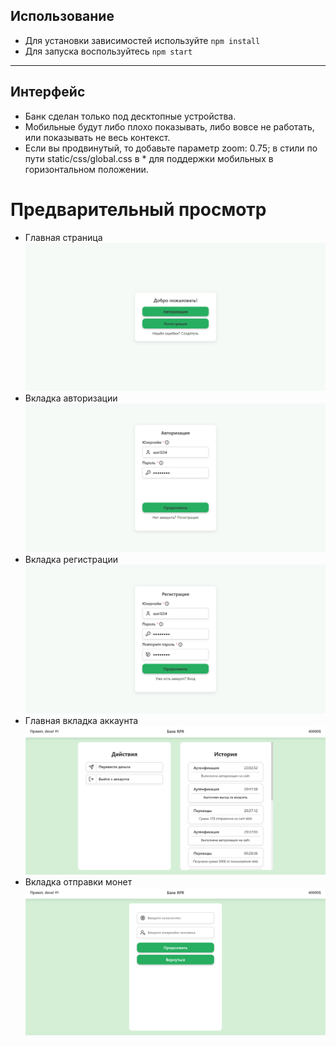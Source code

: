 ## Использование
- Для установки зависимостей используйте ```npm install```
- Для запуска воспользуйтесь ```npm start```

---

## Интерфейс
- Банк сделан только под десктопные устройства.
- Мобильные будут либо плохо показывать, либо вовсе не работать, или показывать не весь контекст.
- Если вы продвинутый, то добавьте параметр zoom: 0.75; в стили по пути static/css/global.css в * для поддержки мобильных в горизонтальном положении.

# Предварительный просмотр
- Главная страница
![Главная страница](previews/auth.png)
- Вкладка авторизации
![Вкладка авторизации](previews/login.png)
- Вкладка регистрации
![Вкладка регистрации](previews/register.png)
- Главная вкладка аккаунта
![Главная вкладка аккаунта](previews/banking.png)
- Вкладка отправки монет
![Вкладка отправки монет](previews/transaction.png)